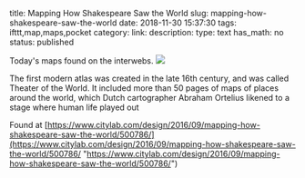 title: Mapping How Shakespeare Saw the World
slug: mapping-how-shakespeare-saw-the-world
date: 2018-11-30 15:37:30
tags: ifttt,map,maps,pocket
category: 
link: 
description: 
type: text
has_math: no
status: published

Today's maps found on the interwebs. ![](https://cdn.theatlantic.com/assets/media/img/posts/2016/09/cyprus/b79607132.jpg)  
  

The first modern atlas was created in the late 16th century, and was called Theater of the World. It included more than 50 pages of maps of places around the world, which Dutch cartographer Abraham Ortelius likened to a stage where human life played out  
  

Found at [https://www.citylab.com/design/2016/09/mapping-how-shakespeare-saw-the-world/500786/](https://www.citylab.com/design/2016/09/mapping-how-shakespeare-saw-the-world/500786/ "https://www.citylab.com/design/2016/09/mapping-how-shakespeare-saw-the-world/500786/")



